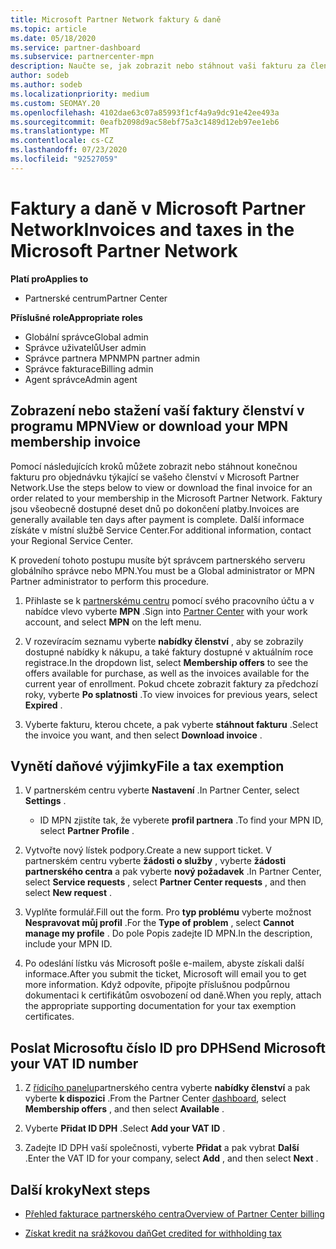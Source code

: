 ```yaml
---
title: Microsoft Partner Network faktury & daně
ms.topic: article
ms.date: 05/18/2020
ms.service: partner-dashboard
ms.subservice: partnercenter-mpn
description: Naučte se, jak zobrazit nebo stáhnout vaši fakturu za členství v programu MPN, jak vystavit daňovou odchylku, a jak poslat Microsoftu své identifikační číslo.
author: sodeb
ms.author: sodeb
ms.localizationpriority: medium
ms.custom: SEOMAY.20
ms.openlocfilehash: 4102dae63c07a85993f1cf4a9a9dc91e42ee493a
ms.sourcegitcommit: 0eafb2098d9ac58ebf75a3c1489d12eb97ee1eb6
ms.translationtype: MT
ms.contentlocale: cs-CZ
ms.lasthandoff: 07/23/2020
ms.locfileid: "92527059"
---
```

# <a name="invoices-and-taxes-in-the-microsoft-partner-network"></a><span data-ttu-id="2dfd0-103">Faktury a daně v Microsoft Partner Network</span><span class="sxs-lookup"><span data-stu-id="2dfd0-103">Invoices and taxes in the Microsoft Partner Network</span></span>

<span data-ttu-id="2dfd0-104">**Platí pro**</span><span class="sxs-lookup"><span data-stu-id="2dfd0-104">**Applies to**</span></span>

- <span data-ttu-id="2dfd0-105">Partnerské centrum</span><span class="sxs-lookup"><span data-stu-id="2dfd0-105">Partner Center</span></span>

<span data-ttu-id="2dfd0-106">**Příslušné role**</span><span class="sxs-lookup"><span data-stu-id="2dfd0-106">**Appropriate roles**</span></span>

- <span data-ttu-id="2dfd0-107">Globální správce</span><span class="sxs-lookup"><span data-stu-id="2dfd0-107">Global admin</span></span>
- <span data-ttu-id="2dfd0-108">Správce uživatelů</span><span class="sxs-lookup"><span data-stu-id="2dfd0-108">User admin</span></span>
- <span data-ttu-id="2dfd0-109">Správce partnera MPN</span><span class="sxs-lookup"><span data-stu-id="2dfd0-109">MPN partner admin</span></span>
- <span data-ttu-id="2dfd0-110">Správce fakturace</span><span class="sxs-lookup"><span data-stu-id="2dfd0-110">Billing admin</span></span>
- <span data-ttu-id="2dfd0-111">Agent správce</span><span class="sxs-lookup"><span data-stu-id="2dfd0-111">Admin agent</span></span>

## <a name="view-or-download-your-mpn-membership-invoice"></a><span data-ttu-id="2dfd0-112">Zobrazení nebo stažení vaší faktury členství v programu MPN</span><span class="sxs-lookup"><span data-stu-id="2dfd0-112">View or download your MPN membership invoice</span></span>

<span data-ttu-id="2dfd0-113">Pomocí následujících kroků můžete zobrazit nebo stáhnout konečnou fakturu pro objednávku týkající se vašeho členství v Microsoft Partner Network.</span><span class="sxs-lookup"><span data-stu-id="2dfd0-113">Use the steps below to view or download the final invoice for an order related to your membership in the Microsoft Partner Network.</span></span> <span data-ttu-id="2dfd0-114">Faktury jsou všeobecně dostupné deset dnů po dokončení platby.</span><span class="sxs-lookup"><span data-stu-id="2dfd0-114">Invoices are generally available ten days after payment is complete.</span></span> <span data-ttu-id="2dfd0-115">Další informace získáte v místní službě Service Center.</span><span class="sxs-lookup"><span data-stu-id="2dfd0-115">For additional information, contact your Regional Service Center.</span></span>  

<span data-ttu-id="2dfd0-116">K provedení tohoto postupu musíte být správcem partnerského serveru globálního správce nebo MPN.</span><span class="sxs-lookup"><span data-stu-id="2dfd0-116">You must be a Global administrator or MPN Partner administrator to perform this procedure.</span></span> 

1.  <span data-ttu-id="2dfd0-117">Přihlaste se k [partnerskému centru](https://partner.microsoft.com/dashboard/home) pomocí svého pracovního účtu a v nabídce vlevo vyberte **MPN** .</span><span class="sxs-lookup"><span data-stu-id="2dfd0-117">Sign into [Partner Center](https://partner.microsoft.com/dashboard/home) with your work account, and select **MPN** on the left menu.</span></span>

4.  <span data-ttu-id="2dfd0-118">V rozevíracím seznamu vyberte **nabídky členství** , aby se zobrazily dostupné nabídky k nákupu, a také faktury dostupné v aktuálním roce registrace.</span><span class="sxs-lookup"><span data-stu-id="2dfd0-118">In the dropdown list, select **Membership offers** to see the offers available for purchase, as well as the invoices available for the current year of enrollment.</span></span> <span data-ttu-id="2dfd0-119">Pokud chcete zobrazit faktury za předchozí roky, vyberte **Po splatnosti** .</span><span class="sxs-lookup"><span data-stu-id="2dfd0-119">To view invoices for previous years, select **Expired** .</span></span>

6.  <span data-ttu-id="2dfd0-120">Vyberte fakturu, kterou chcete, a pak vyberte **stáhnout fakturu** .</span><span class="sxs-lookup"><span data-stu-id="2dfd0-120">Select the invoice you want, and then select **Download invoice** .</span></span> 

## <a name="file-a-tax-exemption"></a><span data-ttu-id="2dfd0-121">Vynětí daňové výjimky</span><span class="sxs-lookup"><span data-stu-id="2dfd0-121">File a tax exemption</span></span>

1.  <span data-ttu-id="2dfd0-122">V partnerském centru vyberte **Nastavení** .</span><span class="sxs-lookup"><span data-stu-id="2dfd0-122">In Partner Center, select **Settings** .</span></span>
    - <span data-ttu-id="2dfd0-123">ID MPN zjistíte tak, že vyberete **profil partnera** .</span><span class="sxs-lookup"><span data-stu-id="2dfd0-123">To find your MPN ID, select **Partner Profile** .</span></span>

2.  <span data-ttu-id="2dfd0-124">Vytvořte nový lístek podpory.</span><span class="sxs-lookup"><span data-stu-id="2dfd0-124">Create a new support ticket.</span></span> <span data-ttu-id="2dfd0-125">V partnerském centru vyberte **žádosti o služby** , vyberte **žádosti partnerského centra** a pak vyberte **nový požadavek** .</span><span class="sxs-lookup"><span data-stu-id="2dfd0-125">In Partner Center, select **Service requests** , select **Partner Center requests** , and then select **New request** .</span></span>

3.  <span data-ttu-id="2dfd0-126">Vyplňte formulář.</span><span class="sxs-lookup"><span data-stu-id="2dfd0-126">Fill out the form.</span></span> <span data-ttu-id="2dfd0-127">Pro **typ problému** vyberte možnost **Nespravovat můj profil** .</span><span class="sxs-lookup"><span data-stu-id="2dfd0-127">For the **Type of problem** , select **Cannot manage my profile** .</span></span> <span data-ttu-id="2dfd0-128">Do pole Popis zadejte ID MPN.</span><span class="sxs-lookup"><span data-stu-id="2dfd0-128">In the description, include your MPN ID.</span></span>

4.  <span data-ttu-id="2dfd0-129">Po odeslání lístku vás Microsoft pošle e-mailem, abyste získali další informace.</span><span class="sxs-lookup"><span data-stu-id="2dfd0-129">After you submit the ticket, Microsoft will email you to get more information.</span></span> <span data-ttu-id="2dfd0-130">Když odpovíte, připojte příslušnou podpůrnou dokumentaci k certifikátům osvobození od daně.</span><span class="sxs-lookup"><span data-stu-id="2dfd0-130">When you reply, attach the appropriate supporting documentation for your tax exemption certificates.</span></span>

## <a name="send-microsoft-your-vat-id-number"></a><span data-ttu-id="2dfd0-131">Poslat Microsoftu číslo ID pro DPH</span><span class="sxs-lookup"><span data-stu-id="2dfd0-131">Send Microsoft your VAT ID number</span></span>

1.  <span data-ttu-id="2dfd0-132">Z [řídicího panelu](https://partner.microsoft.com/dashboard/home)partnerského centra vyberte **nabídky členství** a pak vyberte **k dispozici** .</span><span class="sxs-lookup"><span data-stu-id="2dfd0-132">From the Partner Center [dashboard](https://partner.microsoft.com/dashboard/home), select **Membership offers** , and then select **Available** .</span></span> 

2.  <span data-ttu-id="2dfd0-133">Vyberte **Přidat ID DPH** .</span><span class="sxs-lookup"><span data-stu-id="2dfd0-133">Select **Add your VAT ID** .</span></span> 

3.  <span data-ttu-id="2dfd0-134">Zadejte ID DPH vaší společnosti, vyberte **Přidat** a pak vybrat **Další** .</span><span class="sxs-lookup"><span data-stu-id="2dfd0-134">Enter the VAT ID for your company, select **Add** , and then select **Next** .</span></span> 

## <a name="next-steps"></a><span data-ttu-id="2dfd0-135">Další kroky</span><span class="sxs-lookup"><span data-stu-id="2dfd0-135">Next steps</span></span>

- [<span data-ttu-id="2dfd0-136">Přehled fakturace partnerského centra</span><span class="sxs-lookup"><span data-stu-id="2dfd0-136">Overview of Partner Center billing</span></span>](billing-basics.md)

- [<span data-ttu-id="2dfd0-137">Získat kredit na srážkovou daň</span><span class="sxs-lookup"><span data-stu-id="2dfd0-137">Get credited for withholding tax</span></span>](withholding-tax-credit-form.md)